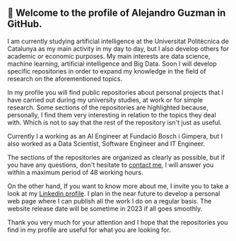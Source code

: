 ## 👋 Welcome to the profile of Alejandro Guzman in GitHub.

I am currently studying artificial intelligence at the Universitat Politècnica de Catalunya as my main activity in my day to day, but I also develop others for academic or economic purposes. My main interests are data science, machine learning, artificial intelligence and Big Data. Soon I will develop specific repositories in order to expand my knowledge in the field of research on the aforementioned topics.

In my profile you will find public repositories about personal projects that I have carried out during my university studies, at work or for simple research. Some sections of the repositories are highlighted because, personally, I find them very interesting in relation to the topics they deal with. Which is not to say that the rest of the repository isn't just as useful.

Currently I a working as an AI Engineer at Fundació Bosch i Gimpera, but I also worked as a Data Scientist, Software Engineer and IT Engineer.

The sections of the repositories are organized as clearly as possible, but if you have any questions, don't hesitate to [contact me](alejandroguzman.dg@gmail.com), I will answer you within a maximum period of 48 working hours.

On the other hand, If you want to know more about me, I invite you to take a look at my [Linkedin profile](https://www.linkedin.com/in/alejandro-guzman-requena-822b611b8/). I plan in the near future to develop a personal web page where I can publish all the work I do on a regular basis. The website release date will be sometime in 2023 if all goes smoothly.

Thank you very much for your attention and I hope that the repositories you find in my profile are useful for what you are looking for.
